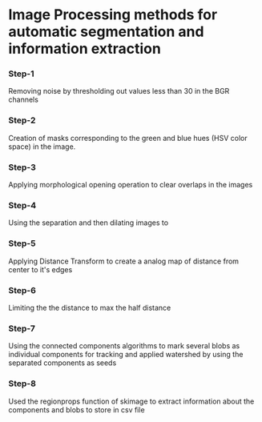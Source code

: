 # Image Processing methods for automatic segmentation and information extraction

### Step-1
Removing noise by thresholding out values less than 30 in the BGR channels

### Step-2
Creation of masks corresponding to the green and blue hues (HSV color space) in the image. 

### Step-3
Applying morphological opening operation to clear overlaps in the images

### Step-4
Using the separation and then dilating images to 

### Step-5
Applying Distance Transform to create a analog map of distance from center to it's edges

### Step-6
Limiting the the distance to max the half distance

### Step-7
Using the connected components algorithms to mark several blobs as individual components for tracking and applied watershed by using the separated components as seeds

### Step-8
Used the regionprops function of skimage to extract information about the components and blobs to store in csv file

